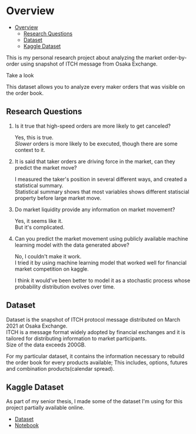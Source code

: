 # Overview
- [Overview](#overview)
  - [Research Questions](#research-questions)
  - [Dataset](#dataset)
  - [Kaggle Dataset](#kaggle-dataset)

This is my personal research project about analyzing the market order-by-order using snapshot of ITCH message from Osaka Exchange.

Take a look 

This dataset allows you to analyze every maker orders that was visible on the order book.

## Research Questions  
  1. Is it true that high-speed orders are more likely to get canceled?  
    
      Yes, this is true.   
      *Slower* orders is more likely to be executed, though there are some context to it.

  2. It is said that taker orders are driving force in the market, can they predict the market move?    
      
      I measured the taker's position in several different ways, and created a statistical summary.  
      Statistical summary shows that most variables shows different statiscial property before large market move.

  3. Do market liquidity provide any information on market movement?   
      
      Yes, it seems like it.  
      But it's complicated.
      
  4. Can you predict the market movement using publicly available machine learning model with the data generated above?  

       No, I couldn't make it work.  
       I tried it by using machine learning model that worked well for financial market competition on kaggle.

       I think it would've been better to model it as a stochastic process whose probability distribution evolves over time.

## Dataset  
  Dataset is the snapshot of ITCH protocol message distributed on March 2021 at Osaka Exchange.   
  ITCH is a message format widely adopted by financial exchanges and it is tailored for distributing information to market participants.  
  Size of the data exceeds 200GB.  

  For my particular dataset, it contains the information necessary to rebuild the order book for every products available;
  This includes, options, futures and combination products(calendar spread).  


## Kaggle Dataset  
  As part of my senior thesis, I made some of the dataset I'm using for this project partially available online.

  - [Dataset](https://www.kaggle.com/datasets/a53e93e57a1/maker-order-dataset-osaka-20210301)
  - [Notebook](https://www.kaggle.com/code/a53e93e57a1/analyzing-high-frequency-trader-by-order)
